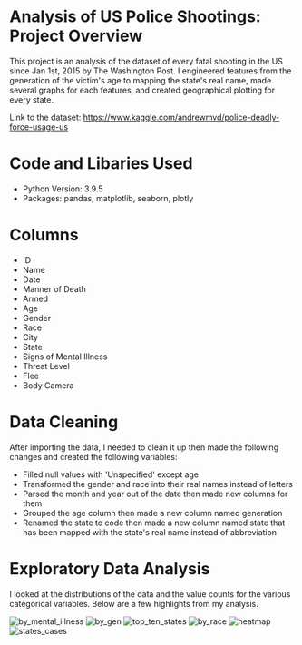 # Analysis of US Police Shootings: Project Overview
This project is an analysis of the dataset of every fatal shooting in the US since Jan 1st, 2015 by The Washington Post. I engineered features from the generation of the victim's age to mapping the state's real name, made several graphs for each features, and created geographical plotting for every state.

Link to the dataset: https://www.kaggle.com/andrewmvd/police-deadly-force-usage-us

# Code and Libaries Used
* Python Version: 3.9.5
* Packages: pandas, matplotlib, seaborn, plotly

# Columns
* ID
* Name
* Date
* Manner of Death
* Armed
* Age
* Gender
* Race
* City
* State
* Signs of Mental Illness
* Threat Level
* Flee
* Body Camera

# Data Cleaning
After importing the data, I needed to clean it up then made the following changes and created the following variables:
* Filled null values with 'Unspecified' except age 
* Transformed the gender and race into their real names instead of letters
* Parsed the month and year out of the date then made new columns for them
* Grouped the age column then made a new column named generation
* Renamed the state to code then made a new column named state that has been mapped with the state's real name instead of abbreviation

# Exploratory Data Analysis
I looked at the distributions of the data and the value counts for the various categorical variables. Below are a few highlights from my analysis.

![by_mental_illness](https://user-images.githubusercontent.com/60106788/136690836-34be11ca-fe4c-4a89-9304-eba70889c192.PNG)
![by_gen](https://user-images.githubusercontent.com/60106788/136727027-5703a3f7-5448-4ab4-a160-74258ad5859b.PNG)
![top_ten_states](https://user-images.githubusercontent.com/60106788/136726720-db9a4184-e5da-4f0e-82c4-0d02b111f146.PNG)
![by_race](https://user-images.githubusercontent.com/60106788/136690841-452a0dc0-4730-490c-84ca-1eba6a5f05b5.PNG)
![heatmap](https://user-images.githubusercontent.com/60106788/136691246-db79eca0-82fb-48e1-8ac0-0f487268fb87.PNG)
![states_cases](https://user-images.githubusercontent.com/60106788/136691244-441fbcb3-777a-4488-878b-319b804fea1e.png)


